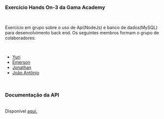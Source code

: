 <h3>Exercício Hands On-3 da Gama Academy</h3>
<br>
<p>Exercício em grupo sobre o uso de Api(NodeJs) e banco de dados(MySQL) para desenvolvimento back end. Os seguintes membros formam o grupo 
  de colaboradores: </p>
<br>
<ul>
  <a href="https://github.com/StaticDreamstate/"><li>Yuri</li></a>
  <a href="https://github.com/EmersonSEP"><li>Emerson</li></a>
  <a href="https://github.com/jonathan-wanderley"><li>Jonathan</li></a>
  <a href="https://github.com/joaotoni"><li>João Antônio</li></a>
</ul>
<br>
<h3>Documentação da API</h3>
<br>
Disponível <a href="https://staticdreamstate.github.io/XP42-HandsOn3/">aqui.</a>
